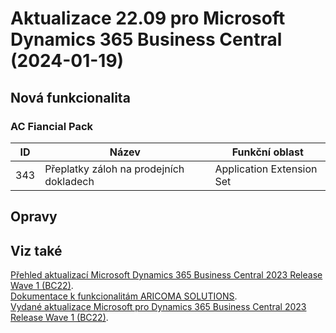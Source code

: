 ﻿# Aktualizace 22.09 pro Microsoft Dynamics 365 Business Central (2024-01-19)

## Nová funkcionalita

### AC Fiancial Pack

| ID | Název | Funkční oblast|
| --------- | --------- | --------- |
|343|Přeplatky záloh na prodejních dokladech|Application Extension Set|

## Opravy

## Viz také 

[Přehled aktualizací Microsoft Dynamics 365 Business Central 2023 Release Wave 1 (BC22)](Updates-bc22.md).  
[Dokumentace k funkcionalitám ARICOMA SOLUTIONS](https://muj.autocont.cz/docs/cs-cz/dynamics365/business-central/AC-Solutions/ac-solutions.html).  
[Vydané aktualizace Microsoft pro Dynamics 365 Business Central 2023 Release Wave 1 (BC22)](https://support.microsoft.com/en-us/topic/released-updates-for-microsoft-dynamics-365-business-central-2023-release-wave-1-37e2d08e-6f61-4522-90ba-1cea59d8de51).  

